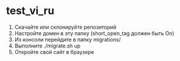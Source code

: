 # test_vi_ru

1. Скачайте или склонируйте репозиторий
2. Настройте домен в эту папку (short_open_tag должен быть On)
3. Из консоли перейдите в папку migrations/
4. Выполните ./migrate.sh up
5. Откройте свой сайт в браузере
